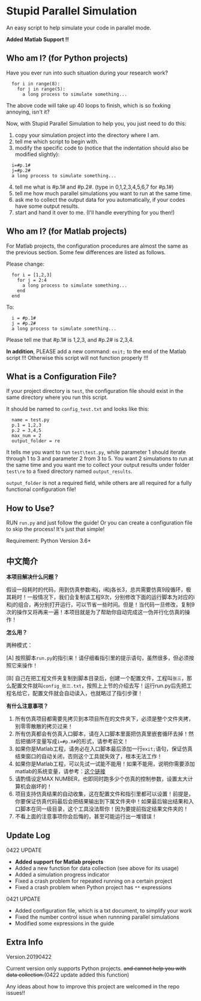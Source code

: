 # Stupid Parallel Simulation
An easy script to help simulate your code in parallel mode.

**Added Matlab Support !!**

## Who am I? (for Python projects)
Have you ever run into such situation during your research work?
```
  for i in range(8):
    for j in range(5):
      a long process to simulate something...
```
The above code will take up 40 loops to finish, which is so fxxking annoying, isn't it?

Now, with Stupid Parallel Simulation to help you, you just need to do this:

1. copy your simulation project into the directory where I am.
2. tell me which script to begin with.
3. modify the specific code to (notice that the indentation should also be modified slightly):
```
  i=#p.1#
  j=#p.2#
  a long process to simulate something...
```
4. tell me what is #p.1# and #p.2#. (type in 0,1,2,3,4,5,6,7 for #p.1#)
5. tell me how much parallel simulations you want to run at the same time.
6. ask me to collect the output data for you automatically, if your codes have some output results.
7. start and hand it over to me. (I'll handle everything for you then!)

## Who am I? (for Matlab projects)
For Matlab projects, the configuration procedures are almost the same as the previous section. Some few differences are listed as follows.

Please change:
```
  for i = [1,2,3]
    for j = 2:4
      a long process to simulate something...
    end
  end
```
To:
```
  i = #p.1#
  j = #p.2#
  a long process to simulate something...
```
Please tell me that #p.1# is 1,2,3, and #p.2# is 2,3,4.

**In addition**, PLEASE add a new command: `exit;` to the end of the Matlab script !!! Otherwise this script will not function properly !!!

## What is a Configuration File?
If your project directory is `test`, the configuration file should exist in the same directory where you run this script.

It should be named to `config_test.txt` and looks like this:

```
  name = test.py
  p.1 = 1,2,3
  p.2 = 3,4,5
  max_num = 2
  output_folder = re
```

It tells me you want to run `test\test.py`, while parameter 1 should iterate through 1 to 3 and parameter 2 from 3 to 5. You want 2 simulations to run at the same time and you want me to collect your output results under folder `test\re` to a fixed directory named `output_results`.

`output_folder` is not a required field, while others are all required for a fully functional configuration file!

## How to Use?
RUN `run.py` and just follow the guide! Or you can create a configuration file to skip the process! It's just that simple!

Requirement: Python Version 3.6+

## 中文简介

**本项目解决什么问题？**

假设一段耗时的代码，用到仿真参数i和j，i和j各长3，总共需要仿真9段循环，极其耗时！一般情况下，我们会复制该工程9次，分别修改下面的运行脚本为对应的i和j的组合，再分别打开运行，可以节省一些时间。但是！当代码一旦修改，复制9次的操作又将再来一遍！本项目就是为了帮助你自动完成这一伪并行化仿真的操作！

**怎么用？**

两种模式：

[A] 按照脚本`run.py`的指引来！请仔细看指引里的提示语句，虽然很多，但必须按照它来操作！ 

[B] 自己在把工程文件夹复制到脚本目录后，创建一个配置文件，工程叫`张三`，那么配置文件就叫`config_张三.txt`，按照上上节的介绍去写！运行run.py后先把工程名给它，配置文件就会自动读入，也就略过了指引步骤！

**有什么注意事项？**

1. 所有仿真项目都需要先拷贝到本项目所在的文件夹下，必须是整个文件夹拷，别零零散散的拷贝过来！
2. 所有仿真都会有仿真入口脚本，请在入口脚本里面把仿真里嵌套循环去掉！然后把循环变量写成`i=#p.X#`的形式，请参考前文！
3. 如果你是Matlab工程，请务必在入口脚本最后添加一行`exit;`语句，保证仿真结束窗口的自动关闭，否则这个工具就失效了，根本无法工作！
4. 如果你是Matlab工程，可以先试一试能不能用！如果不能用，说明你需要添加matlab的系统变量，请参考：[这个链接](https://blog.csdn.net/qq_16019107/article/details/77882017)
5. 请酌情设定MAX NUMBER，也即同时跑多少个仿真的控制参数，设置太大计算机会崩坏的！
6. 项目支持仿真结果的自动收集，这在配置文件和指引里都可以设置！前提是，你要保证仿真代码最后会把结果输出到下属文件夹中！如果最后输出结果和入口脚本在同一级目录，这个工具没法帮你！因为要提前指定结果文件夹的！
7. 不看上面的注意事项你会后悔的，甚至可能运行出一堆错误！

## Update Log
0422 UPDATE
- **Added support for Matlab projects**
- Added a new function for data collection (see above for its usage)
- Added a simulation progress indicator
- Fixed a crash problem for repeated running on a certain project
- Fixed a crash problem when Python project has `**` expressions

0421 UPDATE
- Added configuration file, which is a txt document, to simplify your work
- Fixed the number control issue when runnning parallel simulations
- Modified some expressions in the guide

## Extra Info
Version.20190422

Current version only supports Python projects. ~~and cannot help you with data collection.~~(0422 update added this function)

Any ideas about how to improve this project are welcomed in the repo issues!!
